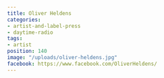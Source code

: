 ```yaml
---
title: Oliver Heldens
categories:
- artist-and-label-press
- daytime-radio
tags:
- artist
position: 140
image: "/uploads/oliver-heldens.jpg"
facebook: https://www.facebook.com/OliverHeldens/
---
```


